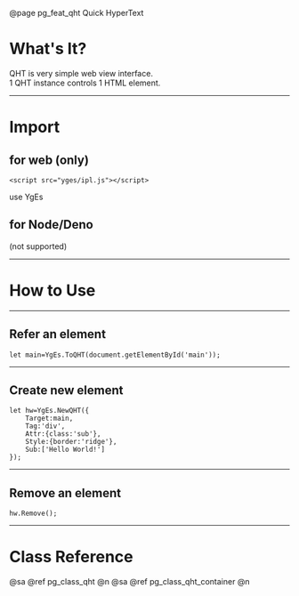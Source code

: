 ﻿@page pg_feat_qht Quick HyperText

# What's It?

QHT is very simple web view interface.  
1 QHT instance controls 1 HTML element.  

-----
# Import

## for web (only)

```
<script src="yges/ipl.js"></script>
```
use YgEs

## for Node/Deno

(not supported)

-----
# How to Use

-----
## Refer an element

```
let main=YgEs.ToQHT(document.getElementById('main'));
```

-----
## Create new element

```
let hw=YgEs.NewQHT({
	Target:main,
	Tag:'div',
	Attr:{class:'sub'},
	Style:{border:'ridge'},
	Sub:['Hello World!']
});

```

-----
## Remove an element

```
hw.Remove();
```

-----
# Class Reference

@sa @ref pg_class_qht @n
@sa @ref pg_class_qht_container @n
